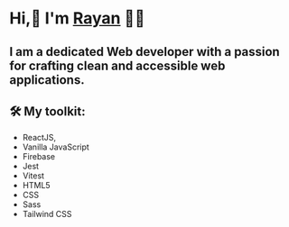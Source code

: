 # Hi,👋 I'm [Rayan](https://www.linkedin.com/in/rayanmishra7/) 👨‍💻 #

 I am a dedicated Web developer with a passion for crafting clean and accessible web applications. 
 <br />
------
<!-- Thanks for visiting my profile! <br /> -->



 ## 🛠 My toolkit: <br />
* ReactJS, 
* Vanilla JavaScript 
* Firebase
* Jest 
* Vitest 
* HTML5 
* CSS 
* Sass 
* Tailwind CSS



<!--
**rayanmishra/rayanmishra** is a ✨ _special_ ✨ repository because its `README.md` (this file) appears on your GitHub profile.

Here are some ideas to get you started:

- 🔭 I’m currently working on ...
- 🌱 I’m currently learning ...
- 👯 I’m looking to collaborate on ...
- 🤔 I’m looking for help with ...
- 💬 Ask me about ...
- 📫 How to reach me: ...
- 😄 Pronouns: ...
- ⚡ Fun fact: ...
 * **🛠 My toolkit: ReactJS, Vanilla JavaScript, Firebase, Jest, Vitest, HTML5, CSS, Sass, Tailwind CSS.**<br />
 * **📕 Currently learning: NodeJS, MongoDB**<br />
-->
